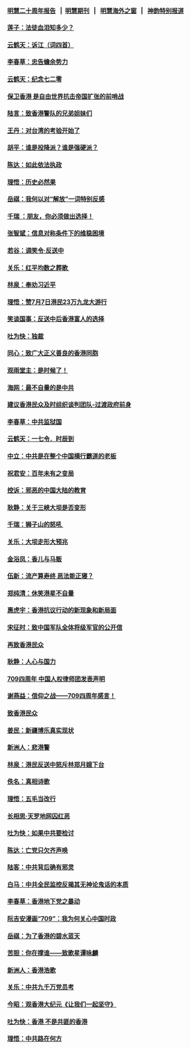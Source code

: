 #### [明慧二十周年报告](https://github.com/gfw-breaker/mh-reports/blob/master/README.md?t=07201820) &nbsp;&nbsp;|&nbsp;&nbsp;[明慧期刊](https://github.com/gfw-breaker/mh-qikan) &nbsp;&nbsp;|&nbsp;&nbsp; [明慧海外之窗](https://github.com/gfw-breaker/mh-news/blob/master/README.md?t=07201820) &nbsp;&nbsp;|&nbsp;&nbsp; [神韵特别报道](https://github.com/gfw-breaker/mh-news/blob/master/shenyun.md?t=07201820) 

#### [莲子：法徒血泪知多少？](../pages/nsc993/n11397534.md?t=07201820) 

#### [云鹤天：诉江（词四首）](../pages/nsc993/n11397502.md?t=07201820) 

#### [李春草：忠告蟾余势力](../pages/nsc993/n11396852.md?t=07201820) 

#### [云鹤天：纪念七二零](../pages/nsc993/n11396646.md?t=07201820) 

#### [保卫香港 是自由世界抗击帝国扩张的前哨战](../pages/nsc993/n11393186.md?t=07201820) 

#### [陆言：致香港警队的兄弟姐妹们](../pages/nsc993/n11392281.md?t=07201820) 

#### [王丹：对台湾的考验开始了](../pages/nsc993/n11391258.md?t=07201820) 

#### [胡平：谁是投降派？谁是强硬派？](../pages/nsc993/n11391224.md?t=07201820) 

#### [陈达：如此依法执政](../pages/nsc993/n11388999.md?t=07201820) 

#### [理悟：历史必然果](../pages/nsc993/n11388741.md?t=07201820) 

#### [岳祺：我何以对“解放”一词特别反感](../pages/nsc993/n11385696.md?t=07201820) 

#### [千瑞 ：朋友，你必须做出选择！](../pages/nsc993/n11384949.md?t=07201820) 

#### [张智斌：信息对称条件下的维稳困境](../pages/nsc993/n11384812.md?t=07201820) 

#### [若谷：调笑令‧反送中](../pages/nsc993/n11383745.md?t=07201820) 

#### [关乐：红平均数之葬歌 ](../pages/nsc993/n11383498.md?t=07201820) 

#### [林泉：奉劝习近平](../pages/nsc993/n11383487.md?t=07201820) 

#### [理悟：赞7月7日港民23万九龙大游行](../pages/nsc993/n11383473.md?t=07201820) 

#### [笑谈国事：反送中后香港富人的选择](../pages/nsc993/n11382020.md?t=07201820) 

#### [吐为快：独裁](../pages/nsc993/n11382755.md?t=07201820) 

#### [同心：致广大正义善良的香港同胞](../pages/nsc993/n11382745.md?t=07201820) 

#### [观雨堂主：是时候了！](../pages/nsc993/n11382737.md?t=07201820) 

#### [海网：最不自量的是中共](../pages/nsc993/n11380440.md?t=07201820) 

#### [建议香港民众及时组织谈判团队-过渡政府前身](../pages/nsc993/n11379909.md?t=07201820) 

#### [李春草：中共监狱国](../pages/nsc993/n11378989.md?t=07201820) 

#### [云鹤天：一七令．时辰到](../pages/nsc993/n11379260.md?t=07201820) 

#### [中立：中共是在整个中国横行霸道的老板](../pages/nsc993/n11378382.md?t=07201820) 

#### [祝君安：百年未有之变局](../pages/nsc993/n11378376.md?t=07201820) 

#### [控诉：邪恶的中国大陆的教育](../pages/nsc993/n11378344.md?t=07201820) 

#### [耿静：关于三峡大坝是否变形](../pages/nsc993/n11375879.md?t=07201820) 

#### [千瑞：狮子山的怒吼 ](../pages/nsc993/n11375644.md?t=07201820) 

#### [关乐：大坝走形大预兆](../pages/nsc993/n11375629.md?t=07201820) 

#### [金浴凤：香儿与马贩](../pages/nsc993/n11375580.md?t=07201820) 

#### [伍新：流产算寿终  恶法能正寝？](../pages/nsc993/n11375581.md?t=07201820) 

#### [郑纯清：休笑港星不自量](../pages/nsc993/n11375555.md?t=07201820) 

#### [惠虎宇：香港抗议行动的新现象和新局面](../pages/nsc993/n11375501.md?t=07201820) 

#### [宋征时：致中国军队全体将级军官的公开信](../pages/nsc993/n11373354.md?t=07201820) 

#### [再致香港民众](../pages/nsc993/n11373870.md?t=07201820) 

#### [耿静：人心与国力](../pages/nsc993/n11373759.md?t=07201820) 

#### [709四周年 中国人权律师团发表声明](../pages/nsc993/n11373565.md?t=07201820) 

#### [谢燕益：信仰之战——709四周年感言！](../pages/nsc993/n11373388.md?t=07201820) 

#### [致香港民众](../pages/nsc993/n11373286.md?t=07201820) 

#### [姜民：新疆博乐真实现状](../pages/nsc993/n11371223.md?t=07201820) 

#### [新洲人：悲港警](../pages/nsc993/n11371174.md?t=07201820) 

#### [林泉：港民反送中怒斥林郑月娥下台](../pages/nsc993/n11370676.md?t=07201820) 

#### [佚名：真相诗歌](../pages/nsc993/n11370666.md?t=07201820) 

#### [理悟：五毛当改行](../pages/nsc993/n11369314.md?t=07201820) 

#### [长相思‧天罗地网囚红恶](../pages/nsc993/n11368444.md?t=07201820) 

#### [吐为快：如果中共要检讨](../pages/nsc993/n11368441.md?t=07201820) 

#### [陈达：亡党只欠齐声唤](../pages/nsc993/n11367838.md?t=07201820) 

#### [陆客：中共背后确有邪灵](../pages/nsc993/n11365263.md?t=07201820) 

#### [白马：中共全民监控反揭其无神论鬼话的本质](../pages/nsc993/n11365236.md?t=07201820) 

#### [李春草：香港地下党之暴动](../pages/nsc993/n11365210.md?t=07201820) 

#### [阮吉安漫画“709”：我为何关心中国时政](../pages/nsc993/n11362127.md?t=07201820) 

#### [岳祺：为了香港的碧水蓝天](../pages/nsc993/n11362627.md?t=07201820) 

#### [苦胆：你在撑谁——致歌星谭咏麟](../pages/nsc993/n11361348.md?t=07201820) 

#### [新洲人：香港浩歌](../pages/nsc993/n11361334.md?t=07201820) 

#### [关乐：中共九千万党员考](../pages/nsc993/n11361304.md?t=07201820) 

#### [今昭：观香港大纪元《让我们一起坚守》](../pages/nsc993/n11361244.md?t=07201820) 

#### [吐为快：香港  不是共匪的香港](../pages/nsc993/n11360918.md?t=07201820) 

#### [理悟：中共路在何方](../pages/nsc993/n11360509.md?t=07201820) 

